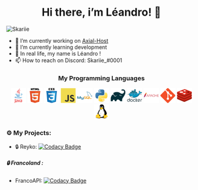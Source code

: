 <h1 align="center">Hi there, i’m Léandro! 👋</h1>

  <p align="left"><img src="https://komarev.com/ghpvc/?username=piposurgithub&color=orange&style=flat-square" alt="Skariie"/></p>

- 🔭 I’m currently working on <a href="https://axial-host.fr/" target="blank">Axial-Host</a>
- 🌱 I’m currently learning development
- 👦 In real life, my name is Léandro !
- 📫 How to reach on Discord: Skariie_#0001

<h3 align="center">My Programming Languages</h3>
<p align="center">
  <img src="https://raw.githubusercontent.com/devicons/devicon/master/icons/java/java-original-wordmark.svg" alt="Java" height="40" width="40"/>
  <img src="https://raw.githubusercontent.com/devicons/devicon/master/icons/html5/html5-original-wordmark.svg" alt="Html" height="40" width="40"/>
  <img src="https://raw.githubusercontent.com/devicons/devicon/master/icons/css3/css3-original-wordmark.svg" alt="CSS" height="40" width="40"/>
  <img src="https://raw.githubusercontent.com/devicons/devicon/master/icons/javascript/javascript-original.svg" alt="JavaScript" height="40" width="40"/>
  <img src="https://raw.githubusercontent.com/devicons/devicon/master/icons/mysql/mysql-original-wordmark.svg" alt="MySQL" height="40" width="40"/>
  <img src="https://raw.githubusercontent.com/devicons/devicon/master/icons/python/python-original.svg" alt="Python" height="40" width="40"/>
  <img src="https://raw.githubusercontent.com/devicons/devicon/master/icons/gradle/gradle-plain.svg" alt="Gradle" height="40" width="40"/>
  <img src="https://raw.githubusercontent.com/devicons/devicon/master/icons/docker/docker-original-wordmark.svg" alt="Docker" height="40" width="40"/>
  <img src="https://raw.githubusercontent.com/devicons/devicon/master/icons/apache/apache-original-wordmark.svg" alt="Apache" height="40" width="40"/>
  <img src="https://raw.githubusercontent.com/devicons/devicon/master/icons/git/git-original.svg" alt="Git" height="40" width="40"/>
  <img src="https://raw.githubusercontent.com/devicons/devicon/master/icons/redis/redis-original.svg" alt="Redis" height="40" width="40"/>
  <img src="https://raw.githubusercontent.com/devicons/devicon/master/icons/linux/linux-original.svg" alt="Linux" height="40" width="40"/>
</p>

### ⚙️ My Projects:
- 🔒 Reyko: [![Codacy Badge](https://app.codacy.com/project/badge/Grade/ba3f55b0fafe4a8da7397a3be9e2bb74)](https://www.codacy.com?utm_source=github.com&amp;utm_medium=referral&amp;utm_content=Skariie/Reyko&amp;utm_campaign=Badge_Grade)
##### 🔒 Francoland :
- FrancoAPI: [![Codacy Badge](https://app.codacy.com/project/badge/Grade/9e19e7e409a142249f0f3dcc8649c5a8)](https://www.codacy.com?utm_source=github.com&amp;utm_medium=referral&amp;utm_content=Skariie/FrancoAPI&amp;utm_campaign=Badge_Grade)
